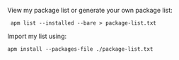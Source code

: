View my package list or generate your own package list:

     apm list --installed --bare > package-list.txt

Import my list using: 

    apm install --packages-file ./package-list.txt


